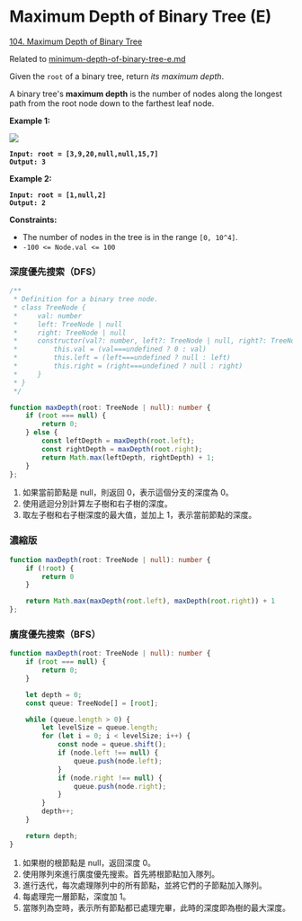 # Maximum Depth of Binary Tree (E)

[104. Maximum Depth of Binary Tree](https://leetcode.com/problems/maximum-depth-of-binary-tree/)

Related to [minimum-depth-of-binary-tree-e.md](minimum-depth-of-binary-tree-e.md "mention")



Given the `root` of a binary tree, return _its maximum depth_.

A binary tree's **maximum depth** is the number of nodes along the longest path from the root node down to the farthest leaf node.

&#x20;

**Example 1:**

![](https://assets.leetcode.com/uploads/2020/11/26/tmp-tree.jpg)

<pre><code><strong>Input: root = [3,9,20,null,null,15,7]
</strong><strong>Output: 3
</strong></code></pre>

**Example 2:**

<pre><code><strong>Input: root = [1,null,2]
</strong><strong>Output: 2
</strong></code></pre>

&#x20;

**Constraints:**

* The number of nodes in the tree is in the range `[0, 10^4]`.
* `-100 <= Node.val <= 100`



### 深度優先搜索（DFS）

```typescript
/**
 * Definition for a binary tree node.
 * class TreeNode {
 *     val: number
 *     left: TreeNode | null
 *     right: TreeNode | null
 *     constructor(val?: number, left?: TreeNode | null, right?: TreeNode | null) {
 *         this.val = (val===undefined ? 0 : val)
 *         this.left = (left===undefined ? null : left)
 *         this.right = (right===undefined ? null : right)
 *     }
 * }
 */

function maxDepth(root: TreeNode | null): number {
    if (root === null) {
        return 0;
    } else {
        const leftDepth = maxDepth(root.left);
        const rightDepth = maxDepth(root.right);
        return Math.max(leftDepth, rightDepth) + 1;
    }
};
```

1. 如果當前節點是 null，則返回 0，表示這個分支的深度為 0。
2. 使用遞迴分別計算左子樹和右子樹的深度。
3. 取左子樹和右子樹深度的最大值，並加上 1，表示當前節點的深度。

### 濃縮版

```typescript
function maxDepth(root: TreeNode | null): number {
    if (!root) {
        return 0
    }

    return Math.max(maxDepth(root.left), maxDepth(root.right)) + 1
};
```

### 廣度優先搜索（BFS）

```typescript
function maxDepth(root: TreeNode | null): number {
    if (root === null) {
        return 0;
    }

    let depth = 0;
    const queue: TreeNode[] = [root];

    while (queue.length > 0) {
        let levelSize = queue.length;
        for (let i = 0; i < levelSize; i++) {
            const node = queue.shift();
            if (node.left !== null) {
                queue.push(node.left);
            }
            if (node.right !== null) {
                queue.push(node.right);
            }
        }
        depth++;
    }

    return depth;
}
```

1. 如果樹的根節點是 null，返回深度 0。
2. 使用隊列來進行廣度優先搜索。首先將根節點加入隊列。
3. 進行迭代，每次處理隊列中的所有節點，並將它們的子節點加入隊列。
4. 每處理完一層節點，深度加 1。
5. 當隊列為空時，表示所有節點都已處理完畢，此時的深度即為樹的最大深度。
